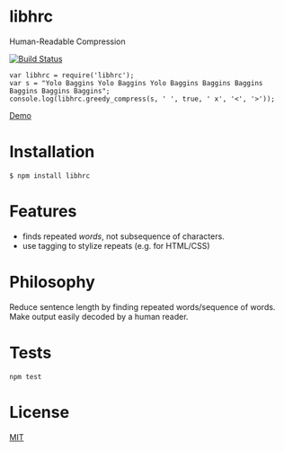 # libhrc

Human-Readable Compression

[![Build Status](https://travis-ci.org/nhatbui/libhrc.svg?branch=master)](https://travis-ci.org/nhatbui/libhrc)

```
var libhrc = require('libhrc');
var s = "Yolo Baggins Yolo Baggins Yolo Baggins Baggins Baggins Baggins Baggins Baggins";
console.log(libhrc.greedy_compress(s, ' ', true, ' x', '<', '>'));
```

[Demo](http://www.nhatqbui.com/compakt/#demo)

# Installation

`$ npm install libhrc`

# Features

* finds repeated _words_, not subsequence of characters.
* use tagging to stylize repeats (e.g. for HTML/CSS)

# Philosophy

Reduce sentence length by finding repeated words/sequence of words.
Make output easily decoded by a human reader.

# Tests

`npm test`

# License

[MIT](https://github.com/nhatbui/libhrc/blob/master/LICENSE)
